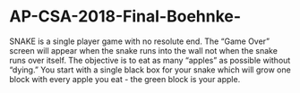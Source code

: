 # AP-CSA-2018-Final-Boehnke-
SNAKE is a single player game with no resolute end. The “Game Over” screen will appear when the snake runs into the wall not when the snake runs over itself. The objective is to eat as many “apples” as possible without “dying.” You start with a single black box for your snake which will grow one block with every apple you eat  - the green block is your apple.
